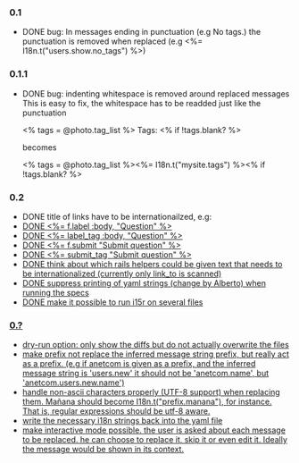 ### 0.1

* DONE bug: In messages ending in punctuation (e.g No tags.) the punctuation is removed when replaced (e.g <%= I18n.t("users.show.no_tags") %>)

### 0.1.1

* DONE bug: indenting whitespace is removed around replaced messages
This is easy to fix, the whitespace has to be readded just like the punctuation

    <% tags = @photo.tag_list %>
      Tags:
    <% if !tags.blank? %>

    becomes

    <% tags = @photo.tag_list %><%= I18n.t("mysite.tags") %><% if !tags.blank? %>

### 0.2

* DONE title of links have to be internationailzed, e.g: <a title="Go back" href="...">
* DONE <%= f.label :body, "Question" %>
* DONE <%= label_tag :body, "Question" %>
* DONE <%= f.submit "Submit question" %>
* DONE <%= submit_tag "Submit question" %>
* DONE think about which rails helpers could be given text that needs to be internationalized (currently only link_to is scanned)
* DONE suppress printing of yaml strings (change by Alberto) when running the specs
* DONE make it possible to run i15r on several files

### 0.?

* dry-run option: only show the diffs but do not actually overwrite the files
* make prefix not replace the inferred message string prefix, but really act as a prefix. (e.g if anetcom is given as a prefix, and the inferred message string is 'users.new' it should not be 'anetcom.name', but 'anetcom.users.new.name')
* handle non-ascii characters properly (UTF-8 support) when replacing them. Mañana should become I18n.t("prefix.manana"), for instance. That is, regular expressions should be utf-8 aware.
* write the necessary i18n strings back into the yaml file
* make interactive mode possible. the user is asked about each message to be replaced. he can choose to replace it, skip it or even edit it. Ideally the message would be shown in its context.


